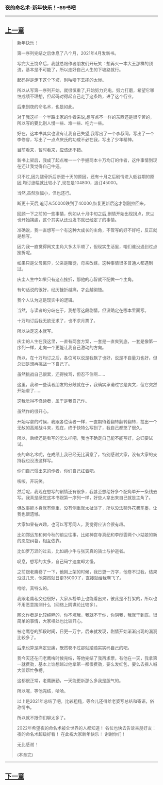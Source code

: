 ### 夜的命名术-新年快乐！-69书吧

--------
[上一章](./b951eb43d74fa63f5cdf24c10fc79528.md)
--------


>
>
>
>新年快乐！
>
>第一序列完结之后休息了八个月，2021年4月发新书。
>
>写完大王饶命后，我就总跟作者朋友们开玩笑：想再火一本大王那样的顶流，基本是不可能了，所以走好自己人生的下坡路就行。
>
>起码得是走下这个下坡，别咕噜下去摔的太惨。
>
>所以从写第一序列开始，就很慎重了,开始努力充电，努力打磨，希望它哪怕成绩不理想，但起码对得起自己走了这条路，进了这个行业。
>
>后来到夜的命名术，也是如此。
>
>对于我这样一个半路出家的作者来说,想写点不一样的东西还是很辛苦的，所以写的要比别人慢一些、难一些、吃力一些。
>
>好在，这本书其实也没有让我自己失望,我写出了一个李叔同，写出了一个李修睿，写出了一点点庆氏的功成不必在我，写出了少年精神。
>
>目前看来，暂时看来，应该还不错。
>
>新书上架后，我成了起点唯一一个手握两本十万均订的作者，这件事情到现在还让我觉得自己牛逼。
>
>只不过,因为腿骨折后断更十天的原因，还有十月之后剧情进入低谷期的原因,均订涨幅就比较小了,现在是104800，追订45000。
>
>当然,虽然涨幅小，但也还行。
>
>断更十天后,追订从50000跌到了40000,恢复更新后这才刚刚拉回来。
>
>回顾一下之前的一些事情，例如从十月中旬之后,剧情开始出现拐点，庆尘也开始挨虐，这个其实从还没发书就已经定了的事情。
>
>准确说，我一直想写一个有这种大成长的主角，不管写的好不好吧，反正就是想写。
>
>因为我一直觉得网文主角大多太平顺了，但现实生活里，咱们谁没遇到过点挫折呢。
>
>如果只是父母离异，父亲是赌徒，母亲改嫁，这种事情很多普通人都遇到过。
>
>庆尘人生中如果只有这点挫折，那他的心智就不配做一个主角。
>
>有句话说的很好，经历挫折越痛，才会越彻悟。
>
>我个人认为这是现实中的逻辑。
>
>当然，与读者的分歧在于，我想写这段剧情，但没确定在哪本里面写。
>
>十万均订后我无欲无求了，也不求月票了。
>
>所以决定这本就写。
>
>庆尘的人生在我这里，一直有两套方案，一套是一直爽到底，一套是像第一序列一样，走向一个更能让我自己激动的方向。
>
>所以，在十万均订之后，各位可以说是我飘了也好，说是不自量力也好，但总归是想再挑战一下自己了。
>
>虽然挑战自己很累，还得挨骂，但忍不住啊……
>
>这里，我和一些读者朋友的分歧就在于，我确实承诺过它是爽文，但它突然开始虐了……
>
>这我觉得不怪读者，属于是我自己作。
>
>虽然作的很开心。
>
>开始写虐的时候，我跟各位读者一样，一直期待着翻转翻转翻转，拉出一个无敌的高潮战斗来，现在，终于快特么写到了，我自己都憋了很久。
>
>所以，后续还是看写的怎么样吧，我也不确定自己能不能写好，总归要试试。
>
>夜的命名术呢，在成绩上我已经无比满意了，特别感谢大家，没有大家的支持我也没法这样写。
>
>你们自己惯出来的作者，你们自己扛着吧。
>
>咳咳，开玩笑。
>
>然后呢，我现在想写的剧情还有很多，我甚至想给好多个配角单开一条线去写。我真是感觉这本书跟第一序列一样，好些人拿出来自己就是主角了。
>
>但故事能本身就有侧重，没有侧重就太扯淡了，所以没法额外花费笔墨，让我也很遗憾。
>
>大家如果有兴趣，也可以写写同人，我觉得应该会很有趣。
>
>比如郑远东和何今秋的前尘往事，比如神宫寺真纪和李彤雲两个小姑娘的新的恩怨纠葛，相互依靠。
>
>比如罗万涯的过去，比如胡小牛与张天真的骑士与护道者。
>
>叹息，想写的太多，自己码字速度却太慢。
>
>之前跟老鹰卷了一下，他刚上架的时候，我日更一万字，他卷不过我，结果没过几天，他突然就日更35000了，直接就给我卷飞了。
>
>哈哈，真特么的。
>
>我跟老鹰私交也很好，大家从榜单上也能看出来，彼此是不打架的，所以也不用恶意揣测什么（网络上阴谋论比较多）。
>
>网文作者是比较纯粹的，你不坑我，我就不干你，你阴我，我就干到底，很简单的事情，大家相处也比较开心。
>
>被老鹰卷的那段时间，日更一万字，后来就发现，剧情开始渐渐出现的漏洞比较多了。
>
>后来也算是痛定思痛，既然卷不过那就踏踏实实码自己的吧。
>
>我今天还在问老鹰啥时候完结，等他完结了我再求票，有他在一天，我拿第一就费劲，基本上谁想越过他拿第一都很费劲，要么发红包，要么去摇人喊大盟帮忙争榜。
>
>这都很正常，老鹰酬勤，一天能更新那么多我是服气的。
>
>所以呢，等他完结，哈哈。
>
>以上是2021年总结了吧，比较粗糙，等会儿还得给老婆写总结和寄语，俗称情书。
>
>所以就不跟你们聊太多了。
>
>2022年希望夜的命名术被全世界的人都知道！
>各位也快去告诉亲朋好友：夜的命名术超级好看！
>在此祝大家新年快乐！
>谢谢你们！
>
>无比感谢！
>
>(本章完)
>
>

--------
[下一章](./123564468f18b646724120c631ee8a7c.md)
--------
